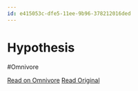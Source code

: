 ```yaml
---
id: e415053c-dfe5-11ee-9b96-378212016ded
---
```


# Hypothesis
#Omnivore

[Read on Omnivore](https://omnivore.app/me/hypothesis-18e2f339f31)
[Read Original](https://hypothes.is/a/gdEzSt_cEe6jc-ODQyR9cw)

